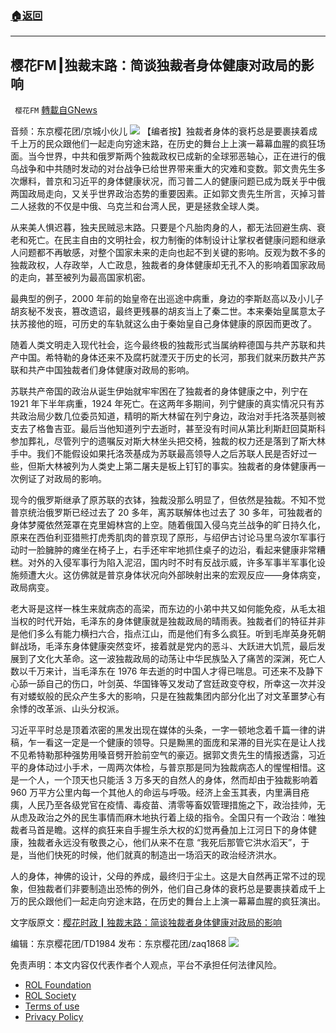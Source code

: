 ###  [:house:返回](README.md)
---


## 樱花FM┃独裁末路：简谈独裁者身体健康对政局的影响
` 樱花FM` [轉載自GNews](https://gnews.org/zh-hans/2557527/)

音频：东京樱花团/京城小伙儿
  ![](https://assets.gnews.org/wp-content/uploads/2022/05/图片7-6_1652939098.jpg) 
【编者按】独裁者身体的衰朽总是要裹挟着成千上万的民众跟他们一起走向穷途末路，在历史的舞台上上演一幕幕血腥的疯狂场面。当今世界，中共和俄罗斯两个独裁政权已成新的全球邪恶轴心，正在进行的俄乌战争和中共随时发动的对台战争已给世界带来重大的灾难和变数。郭文贵先生多次爆料，普京和习近平的身体健康状况，而习普二人的健康问题已成为既关乎中俄两国政局走向，又关乎世界政治态势的重要因素。正如郭文贵先生所言，灭掉习普二人拯救的不仅是中俄、乌克兰和台湾人民，更是拯救全球人类。
 
从来美人惧迟暮，独夫民贼忌末路。只要是个凡胎肉身的人，都无法回避生病、衰老和死亡。在民主自由的文明社会，权力制衡的体制设计让掌权者健康问题和继承人问题都不再敏感，对整个国家未来的走向也起不到关键的影响。反观为数不多的独裁政权，人存政举，人亡政息，独裁者的身体健康却无孔不入的影响着国家政局的走向，甚至被列为最高国家机密。
 
最典型的例子，2000 年前的始皇帝在出巡途中病重，身边的李斯赵高以及小儿子胡亥秘不发丧，篡改遗诏，最终更残暴的胡亥当上了秦二世。本来秦始皇属意太子扶苏接他的班，可历史的车轨就这么由于秦始皇自己身体健康的原因而更改了。
 
随着人类文明走入现代社会，迄今最终极的独裁形式当属纳粹德国与共产苏联和共产中国。希特勒的身体还来不及腐朽就湮灭于历史的长河，那我们就来历数共产苏联和共产中国独裁者们身体健康对政局的影响。
 
苏联共产帝国的政治从诞生伊始就牢牢困在了独裁者的身体健康之中，列宁在 1921 年下半年病重，1924 年死亡。在这两年多期间，列宁健康的真实情况只有苏共政治局少数几位委员知道，精明的斯大林留在列宁身边，政治对手托洛茨基则被支去了格鲁吉亚。最后当他知道列宁去逝时，甚至没有时间从第比利斯赶回莫斯科参加葬礼，尽管列宁的遗嘱反对斯大林坐头把交椅，独裁的权力还是落到了斯大林手中。我们不能假设如果托洛茨基成为苏联最高领导人之后苏联人民是否好过一些，但斯大林被列为人类史上第二屠夫是板上钉钉的事实。独裁者的身体健康再一次例证了对政局的影响。
 
现今的俄罗斯继承了原苏联的衣钵，独裁没那么明显了，但依然是独裁。不知不觉普京统治俄罗斯已经过去了 20 多年，离苏联解体也过去了 30 多年，可独裁者的身体梦魇依然笼罩在克里姆林宫的上空。随着俄国入侵乌克兰战争的旷日持久化，原来在西伯利亚猎熊打虎秀肌肉的普京现了原形，与绍伊古讨论马里乌波尔军事行动时一脸臃肿的瘫坐在椅子上，右手还牢牢地抓住桌子的边沿，看起来健康非常糟糕。对外的入侵军事行为陷入泥沼，国内时不时有反战示威，许多军事半军事化设施频遭大火。这仿佛就是普京身体状况向外部映射出来的宏观反应——身体病变，政局病变。
 
老大哥是这样一株生来就病态的高梁，而东边的小弟中共又如何能免疫，从毛太祖当权的时代开始，毛泽东的身体健康就是独裁政局的晴雨表。独裁者们的特征并非是他们多么有能力横扫六合，指点江山，而是他们有多么疯狂。听到毛岸英身死朝鲜战场，毛泽东身体健康突然变坏，接着就是党内的恶斗、大跃进大饥荒，最后发展到了文化大革命。这一波独裁政局的动荡让中华民族坠入了痛苦的深渊，死亡人数以千万来计，当毛泽东在 1976 年去逝的时中国人才得已喘息。可还来不及静下心舔一舔自己的伤口，叶剑英、华国锋等又发动了宫廷政变夺权，所幸这一次并没有对蝼蚁般的民众产生多大的影响，只是在独裁集团内部分化出了对文革噩梦心有余悸的改革派、山头分权派。
 
习近平平时总是顶着浓密的黑发出现在媒体的头条，一字一顿地念着千篇一律的讲稿，乍一看这一定是一个健康的领导。只是黝黑的面庞和呆滞的目光实在是让人找不见希特勒那种强势用嗓音劈开脸前空气的豪迈。据郭文贵先生的情报透露，习近平的身体动过小手术，一周两次体检，与普京那是同为独裁病态人的惺惺相惜。这是一个人，一个顶天也只能活 3 万多天的自然人的身体，然而却由于独裁影响着 960 万平方公里内每一个其他人的命运与呼吸。经济上金玉其表，内里满目疮痍，人民乃至各级党官在疫情、毒疫苗、清零等畜奴管理措施之下，政治挂帅，无从虑及政治之外的民生事情而麻木地执行着上级的指令。全国只有一个政治：唯独裁者马首是瞻。这样的疯狂来自手握生杀大权的幻觉再叠加上江河日下的身体健康，独裁者永远没有敬畏之心，他们从来不在意 “我死后那管它洪水滔天”，于是，当他们快死的时候，他们就真的制造出一场滔天的政治经济洪水。
 
人的身体，神佛的设计，父母的养成，最终归于尘土。这是大自然再正常不过的现象，但独裁者们非要制造出恐怖的例外，他们自己身体的衰朽总是要裹挟着成千上万的民众跟他们一起走向穷途末路，在历史的舞台上上演一幕幕血腥的疯狂演出。
 
文字版原文：[樱花时政┃独裁末路：简谈独裁者身体健康对政局的影响](https://gnews.org/zh-hans/2527915/)
 
编辑：东京樱花团/TD1984
发布：东京樱花团/zaq1868
 ![](https://assets.gnews.org/wp-content/uploads/2022/05/18B09338-07A4-435B-8396-FBF30C5ECE94-8.jpeg) 

免责声明：本文内容仅代表作者个人观点，平台不承担任何法律风险。
  
- [ROL Foundation](https://rolfoundation.org/)
- [ROL Society](https://rolsociety.org/)
- [Terms of use](https://gnews.org/terms-of-use-3/)
- [Privacy Policy](https://gnews.org/privacy-policy/)
